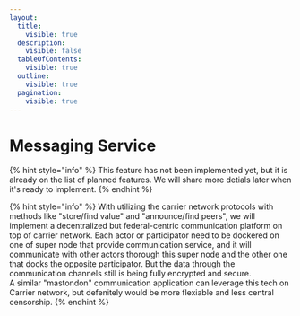```yaml
---
layout:
  title:
    visible: true
  description:
    visible: false
  tableOfContents:
    visible: true
  outline:
    visible: true
  pagination:
    visible: true
---
```


# Messaging Service

{% hint style="info" %}
This feature has not been implemented yet, but it is already on the list of planned features. We will share more detials later when it's ready to implement.
{% endhint %}

{% hint style="info" %}
With utilizing the carrier network protocols with methods like "store/find value" and "announce/find peers", we will implement a decentralized but federal-centric communication platform on top of carrier network. Each actor or participator need to be dockered on one of super node that provide communication service,  and it will communicate with other actors thorough this super node and the other one that docks the opposite participator.  But the data through the communication channels still is being fully encrypted and secure. \
A similar "mastondon" communication application can leverage this tech on Carrier network, but defenitely would be more flexiable and less central censorship.&#x20;
{% endhint %}
